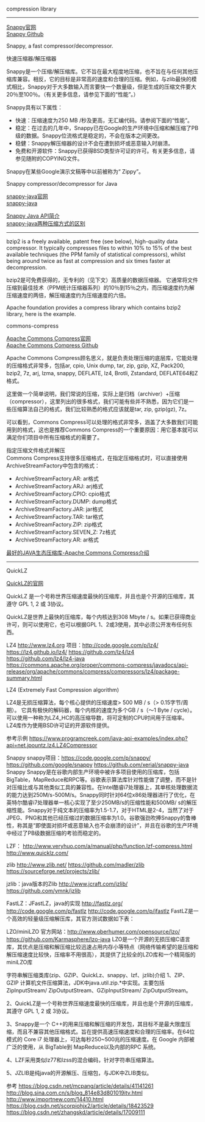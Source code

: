 compression library



---------------------------------------------------------------------------------------------------------------------


[Snappy官网](http://google.github.io/snappy/)  
[Snappy Github](https://github.com/google/snappy)

Snappy, a fast compressor/decompressor.

快速压缩器/解压缩器

Snappy是一个压缩/解压缩库。它不旨在最大程度地压缩，也不旨在与任何其他压缩库兼容。相反，它的目标是非常高的速度和合理的压缩。例如，与zlib最快的模式相比，Snappy对于大多数输入而言要快一个数量级，但是生成的压缩文件要大20％至100％。（有关更多信息，请参见下面的“性能”。）

Snappy具有以下属性：
- 快速：压缩速度为250 MB /秒及更高，无汇编代码。请参阅下面的“性能”。
- 稳定：在过去的几年中，Snappy已在Google的生产环境中压缩和解压缩了PB级的数据。Snappy位流格式是稳定的，不会在版本之间更改。
- 稳健：Snappy解压缩器的设计不会在遭到损坏或恶意输入时崩溃。
- 免费和开源软件：Snappy已获得BSD类型许可证的许可。有关更多信息，请参见随附的COPYING文件。

Snappy在某些Google演示文稿等中以前被称为“ Zippy”。



Snappy compressor/decompressor for Java

[snappy-java官网](https://xerial.org/snappy-java/)  
[snappy-java](https://github.com/xerial/snappy-java)


[Snappy Java API简介](https://blog.csdn.net/cjf_wei/article/details/80635983)  
[snappy-java两种压缩方式的区别](https://my.oschina.net/u/4290244/blog/3348726)



---------------------------------------------------------------------------------------------------------------------

bzip2 is a freely available, patent free (see below), high-quality data compressor. It typically compresses files to within 10% to 15% of the best available techniques (the PPM family of statistical compressors), whilst being around twice as fast at compression and six times faster at decompression.

bzip2是可免费获得的，无专利的（见下文）高质量的数据压缩器。 它通常将文件压缩到最佳技术（PPM统计压缩器系列）的10％到15％之内，而压缩速度约为解压缩速度的两倍，解压缩速度约为压缩速度的六倍。

Apache foundation provides a compress library which contains bzip2 library, here is the example.

commons-compress

[Apache Commons Compress官网](https://commons.apache.org/proper/commons-compress/)  
[Apache Commons Compress Github](https://github.com/apache/commons-compress)


Apache Commons Compress顾名思义，就是负责处理压缩的底层库，它能处理的压缩格式非常多，包括ar, cpio, Unix dump, tar, zip, gzip, XZ, Pack200, bzip2, 7z, arj, lzma, snappy, DEFLATE, lz4, Brotli, Zstandard, DEFLATE64和Z格式。

这里做一个简单说明，我们常说的压缩，实际上是归档（archiver）+压缩（compressor），这里列出的很多格式，我们可能有些并不熟悉，因为它们是一些压缩算法自己的格式，我们比较熟悉的格式应该就是tar, zip, gzip(gz), 7z。

可以看到，Commons Compress可以处理的格式非常多，涵盖了大多数我们可能用到的格式，这也是推荐Commons Compress的一个重要原因：用它基本就可以满足你们项目中所有压缩格式的需要了。


指定压缩文件格式并解压  
Commons Compress支持很多压缩格式，在指定压缩格式时，可以直接使用ArchiveStreamFactory中包含的格式：
- ArchiveStreamFactory.AR: ar格式
- ArchiveStreamFactory.ARJ: arj格式
- ArchiveStreamFactory.CPIO: cpio格式
- ArchiveStreamFactory.DUMP: dump格式
- ArchiveStreamFactory.JAR: jar格式
- ArchiveStreamFactory.TAR: tar格式
- ArchiveStreamFactory.ZIP: zip格式
- ArchiveStreamFactory.SEVEN_Z: 7z格式
- ArchiveStreamFactory.AR: ar格式




[最好的JAVA生态压缩库-Apache Commons Compress介绍](https://zhuanlan.zhihu.com/p/139700568)


---------------------------------------------------------------------------------------------------------------------




QuickLZ

[QuickLZ的官网](http://www.quicklz.com/)

QuickLZ 是一个号称世界压缩速度最快的压缩库，并且也是个开源的压缩库，其遵守 GPL 1, 2 或 3协议。

QuickLZ是世界上最快的压缩库，每个内核达到308 Mbyte / s。如果已获得商业许可，则可以使用它，也可以根据GPL 1、2或3使用，其中必须公开发布任何东西。


LZ4
http://www.lz4.org
项目：http://code.google.com/p/lz4/
https://lz4.github.io/lz4/
https://github.com/lz4/lz4
https://github.com/lz4/lz4-java
https://commons.apache.org/proper/commons-compress/javadocs/api-release/org/apache/commons/compress/compressors/lz4/package-summary.html

LZ4 (Extremely Fast Compression algorithm)

LZ4是无损压缩算法，每个核心提供的压缩速度> 500 MB / s（> 0.15字节/周期）。 它具有极快的解码器，每个内核的速度为多个GB / s（〜1 Byte / cycle）。 可以使用一种称为LZ4_HC的高压缩导数，将可定制的CPU时间用于压缩率。 LZ4库作为使用BSD许可证的开源软件提供。


参考示例
https://www.programcreek.com/java-api-examples/index.php?api=net.jpountz.lz4.LZ4Compressor



Snappy
snappy项目：https://code.google.com/p/snappy/
https://github.com/google/snappy
https://github.com/xerial/snappy-java
Snappy
Snappy是在谷歌内部生产环境中被许多项目使用的压缩库，包括BigTable，MapReduce和RPC等。谷歌表示算法库针对性能做了调整，而不是针对压缩比或与其他类似工具的兼容性。在Intel酷睿i7处理器上，其单核处理数据流的能力达到250M/s-500M/s。Snappy同时针对64位x86处理器进行了优化，在英特尔酷睿i7处理器单一核心实现了至少250MB/s的压缩性能和500MB/ s的解压缩性能。Snappy对于纯文本的压缩率为1.5-1.7，对于HTML是2-4，当然了对于JPEG、PNG和其他已经压缩过的数据压缩率为1.0。谷歌强劲吹捧Snappy的鲁棒性，称其是“即使面对损坏或恶意输入也不会崩溃的设计”，并且在谷歌的生产环境中经过了PB级数据压缩的考验而稳定的。


LZF：
http://www.veryhuo.com/a/manual/php/function.lzf-compress.html
http://www.quicklz.com/



zlib
http://www.zlib.net/
https://github.com/madler/zlib
https://sourceforge.net/projects/zlib/

jzlib：java版本的Zlib
http://www.jcraft.com/jzlib/
https://github.com/ymnk/jzlib



FastLZ：JFastLZ，java的实现
http://fastlz.org/
http://code.google.com/p/fastlz
http://code.google.com/p/jfastlz 
FastLZ是一个高效的轻量级压缩解压库，其官方测试数据如下表：



LZO/miniLZO
官方网站：http://www.oberhumer.com/opensource/lzo/
https://github.com/Karmasphere/lzo-java
LZO是一个开源的无损压缩C语言库，其优点是压缩和解压缩比较迅速占用内存小等特点（网络传输希望的是压缩和解压缩速度比较快，压缩率不用很高），其提供了比较全的LZO库和一个精简版的miniLZO库




字符串解压缩类库(zip、GZIP、QuickLz、snappy、lzf、jzlib)介绍
1、ZIP、 GZIP  计算机文件压缩算法，JDK中java.util.zip.*中实现。主要包括ZipInputStream/ ZipOutputStream、GZipInputStream/ ZipOutputStream。

2、QuickLZ是一个号称世界压缩速度最快的压缩库，并且也是个开源的压缩库，其遵守 GPL 1, 2 或 3协议。

3、Snappy是一个 C++的用来压缩和解压缩的开发包，其目标不是最大限度压缩，而且不兼容其他压缩格式。旨在提供高速压缩速度和合理的压缩率。在64位模式的 Core i7 处理器上，可达每秒250~500兆的压缩速度。在 Google 内部被广泛的使用，从 BigTable到 MapReduce以及内部的RPC 系统。

4、LZF采用类似lz77和lzss的混合编码，针对字符串压缩算法。 

5、JZLIB是纯java的开源解压、压缩包，与JDK中ZLIB类似。




参考
https://blog.csdn.net/mcpang/article/details/41141261
http://blog.sina.com.cn/s/blog_814e83d801019itv.html
http://www.importnew.com/14410.html
https://blog.csdn.net/scorpiohjx2/article/details/18423529
https://blog.csdn.net/zhangskd/article/details/17009111


